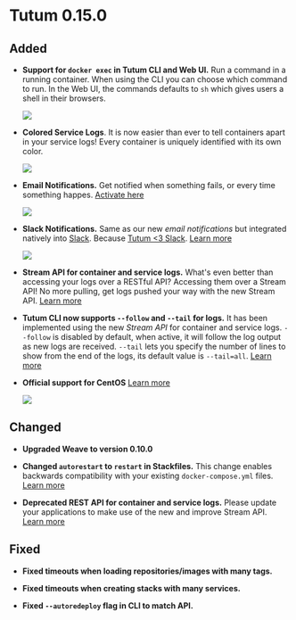 # Tutum 0.15.0

## Added 

- **Support for `docker exec` in Tutum CLI and Web UI.** Run a command in a running container. When using the CLI you can choose which command to run. In the Web UI, the commands defaults to `sh` which gives users a shell in their browsers.
 
  ![](http://s.tutum.co/changelog/0.15.0/docker-exec-ui.gif)
  
- **Colored Service Logs**. It is now easier than ever to tell containers apart in your service logs! Every container is uniquely identified with its own color.

  ![](http://s.tutum.co/changelog/0.15.0/colored_logs.gif)

- **Email Notifications.** Get notified when something fails, or every time something happes. [Activate here](https://dashboard.tutum.co/account/#container-notifications)

  ![](http://s.tutum.co/changelog/0.15.0/email.png)

- **Slack Notifications.** Same as our new *email notifications* but integrated natively into [Slack](http://slack.com). Because [Tutum <3 Slack](https://tutum-community.slack.com/). [Learn more](https://support.tutum.co/support/solutions/articles/5000626929)

  ![](http://s.tutum.co/changelog/0.15.0/slack.png)

- **Stream API for container and service logs.** What's even better than accessing your logs over a RESTful API? Accessing them over a Stream API! No more pulling, get logs pushed your way with the new Stream API. [Learn more](https://docs.tutum.co/v2/api/?shell#get-the-logs-of-a-container)
 
- **Tutum CLI now supports `--follow` and `--tail` for logs.** It has been implemented using the new *Stream API* for container and service logs. `--follow` is disabled by default, when active, it will follow the log output as new logs are received. `--tail` lets you specify the number of lines to show from the end of the logs, its default value is `--tail=all`. [Learn more](https://github.com/tutumcloud/tutum-cli)

- **Official support for CentOS** [Learn more](http://blog.tutum.co/2015/05/25/tutum-now-supports-centos/)

  ![](http://s.tutum.co/changelog/0.15.0/tutum%20support%20centos.png)

## Changed
- **Upgraded Weave to version 0.10.0**

- **Changed `autorestart` to `restart` in Stackfiles.** This change enables backwards compatibility with your existing `docker-compose.yml` files. [Learn more](https://docs.tutum.co/v2/api/?shell#stacks)

- **Deprecated REST API for container and service logs.** Please update your applications to make use of the new and improve Stream API. [Learn more](http://docs.tutum.co/v2/api/?shell#stream-api)

## Fixed
- **Fixed timeouts when loading repositories/images with many tags.**

- **Fixed timeouts when creating stacks with many services.**

- **Fixed `--autoredeploy` flag in CLI to match API.**
